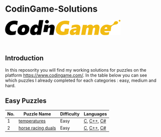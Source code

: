 # CodinGame-Solutions

[![CodinGame](/CodinGame.png)](https://www.codingame.com/ "CodinGame")

<br>


## Introduction
In this reposority you will find my working solutions for puzzles on the platform https://www.codingame.com/. 
In the table below you can see which puzzles I already completed for each categories :  easy, medium and hard.

## Easy Puzzles
| No. | Puzzle Name                                                                                                                       | Difficulty | Languages|
|-----|-----------------------------------------------------------------------------------------------------------------------------------|------------|----------|
| 1   | [temperatures](https://www.codingame.com/training/easy/temperatures)                                                              | Easy       | [C](https://github.com/Creatyo/CodinGame-Solutions/blob/main/Puzzles/EasyPuzzle/C/Temperatures.c), [C++](https://github.com/Creatyo/CodinGame-Solutions/blob/main/Puzzles/EasyPuzzle/C%2B%2B/Temperatures.cpp), [C#](https://github.com/Creatyo/CodinGame-Solutions/blob/main/Puzzles/EasyPuzzle/C%23/Temperatures.cs) |
| 2   | [horse racing duals](https://www.codingame.com/training/easy/horse-racing-duals)                                                  | Easy       | [C](), [C++](), [C#]()|
